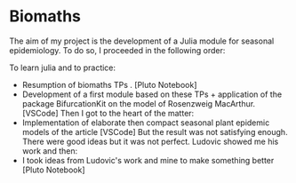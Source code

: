 # Biomaths

The aim of my project is the development of a Julia module for seasonal epidemiology.
To do so, I proceeded in the following order:

To learn julia and to practice:  
  - Resumption of biomaths TPs . [Pluto Notebook]  
  - Development of a first module based on these TPs + application of the package BifurcationKit on the model of Rosenzweig MacArthur. [VSCode]
Then I got to the heart of the matter: 
  - Implementation of elaborate then compact seasonal plant epidemic models of the article [VSCode]
But the result was not satisfying enough. There were good ideas but it was not perfect. Ludovic showed me his work and then:
  - I took ideas from Ludovic's work and mine to make something better [Pluto Notebook]
